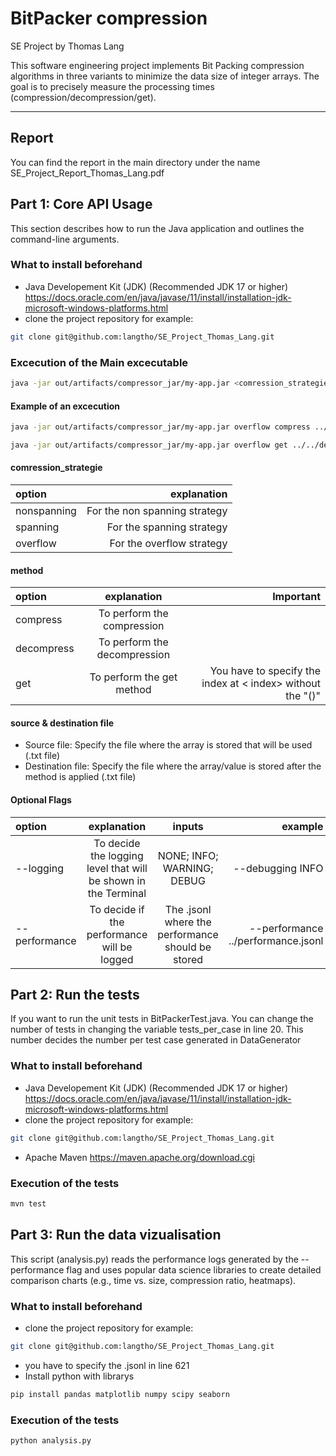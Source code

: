 # BitPacker compression
SE Project by Thomas Lang

This software engineering project implements Bit Packing compression algorithms in three variants to minimize the data size of integer arrays. 
The goal is to precisely measure the processing times (compression/decompression/get).

---
## Report
You can find the report in the main directory under the name SE_Project_Report_Thomas_Lang.pdf

## Part 1: Core API Usage

This section describes how to run the Java application and outlines the command-line arguments.

### What to install beforehand
- Java Developement Kit (JDK) (Recommended JDK 17 or higher)
https://docs.oracle.com/en/java/javase/11/install/installation-jdk-microsoft-windows-platforms.html
- clone the project repository
for example:
```bash
git clone git@github.com:langtho/SE_Project_Thomas_Lang.git
```
### Excecution of the Main excecutable

```bash
java -jar out/artifacts/compressor_jar/my-app.jar <comression_strategie> <method> <source file> <destination file> (<index>) [OPTIONAL FLAGS]
```
#### Example of an excecution 
```bash
java -jar out/artifacts/compressor_jar/my-app.jar overflow compress ../../src.txt ../../dest.txt --logging DEBUG --performance src/main/resources/performance_data.jsonl 
```
```bash
java -jar out/artifacts/compressor_jar/my-app.jar overflow get ../../dest.txt ../../src.txt 2 --logging NONE --performance src/main/resources/performance_data.jsonl 
```
#### comression_strategie
| option |                               explanation |
| :--- |------------------------------------------:|
| nonspanning |             For the non spanning strategy |
| spanning |                For the  spanning strategy |
| overflow |                 For the overflow strategy |

#### method

| option     |                explanation                 |                                                    Important |
|:-----------|:------------------------------------------:|-------------------------------------------------------------:|
| compress   |         To perform the compression         |                                                              |
| decompress |        To perform the decompression        |                                                              |
| get        |         To perform the get method          |   You have to specify the index at < index> without the "()" |

#### source & destination file

- Source file: Specify the file where the array is stored that will be used (.txt file)
- Destination file: Specify the file where the array/value is stored after the method is applied (.txt file)

#### Optional Flags
| option        |                          explanation                           |                      inputs                       |          example |
|:--------------|:--------------------------------------------------------------:|:-------------------------------------------------:|-----------------:|
| --logging     | To decide the logging level that will be shown in the Terminal |            NONE; INFO; WARNING; DEBUG             | --debugging INFO |
| --performance |          To decide if the performance will be logged           | The .jsonl where the performance should be stored | --performance ../performance.jsonl|

## Part 2: Run the tests

If you want to run the unit tests in BitPackerTest.java.
You can change the number of tests in changing the variable tests_per_case in line 20. This number decides the number per test case generated in DataGenerator

### What to install beforehand
- Java Developement Kit (JDK) (Recommended JDK 17 or higher)
  https://docs.oracle.com/en/java/javase/11/install/installation-jdk-microsoft-windows-platforms.html
- clone the project repository
  for example:
```bash
git clone git@github.com:langtho/SE_Project_Thomas_Lang.git
```
- Apache Maven
https://maven.apache.org/download.cgi

### Execution of the tests
```bash
mvn test
```
## Part 3: Run the data vizualisation
This script (analysis.py) reads the performance logs generated by the --performance flag and uses popular data science libraries to create detailed comparison charts (e.g., time vs. size, compression ratio, heatmaps).
### What to install beforehand
- clone the project repository
  for example:
```bash
git clone git@github.com:langtho/SE_Project_Thomas_Lang.git
```
- you have to specify the .jsonl in line 621
- Install python with librarys
```bash
pip install pandas matplotlib numpy scipy seaborn
```
### Execution of the tests
```bash
python analysis.py 
```

